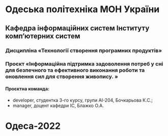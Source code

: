 # Одеська політехніка МОН України
## Кафедра інформаційних систем Інституту комп’ютерних систем 
### Дисципліна «Технології створення програмних продуктів» 
### Проєкт «Інформаційна підтримка задоволення потреб у сні для безпечного та ефективного виконання роботи та оновлення сил для створення живопису. » 
#### Проєктна команда:
- developer, студентка 3-го курсу, групи АІ-204, Бочкарьова К.С.;
- manager, доцент кафедри ІС, Блажко О.А.
# Одеса-2022 
